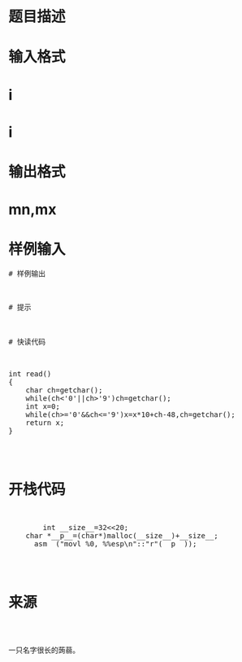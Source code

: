 

# 题目描述



# 输入格式



# i



# i



# 输出格式


<div class="ptx" lang="zh-CN">
<span lang="en-us"> 

# mn,mx


</span> 
</div>

# 样例输入


<pre class="sio">
# 样例输出


<pre class="sio">
# 提示



# 快读代码


<pre class="prettyprint lang-cpp">int read()
{	
	char ch=getchar();
	while(ch&lt;&#39;0&#39;||ch&gt;&#39;9&#39;)ch=getchar();
	int x=0; 
	while(ch&gt;=&#39;0&#39;&amp;&amp;ch&lt;=&#39;9&#39;)x=x*10+ch-48,ch=getchar(); 
	return x;
}</pre>

# 开栈代码


<pre class="prettyprint lang-cpp">        int __size__=32&lt;&lt;20;
	char *__p__=(char*)malloc(__size__)+__size__;
	__asm__(&#34;movl %0, %%esp\n&#34;::&#34;r&#34;(__p__));</pre>

# 来源


<p>
一只名字很长的蒟蒻。
</p>
